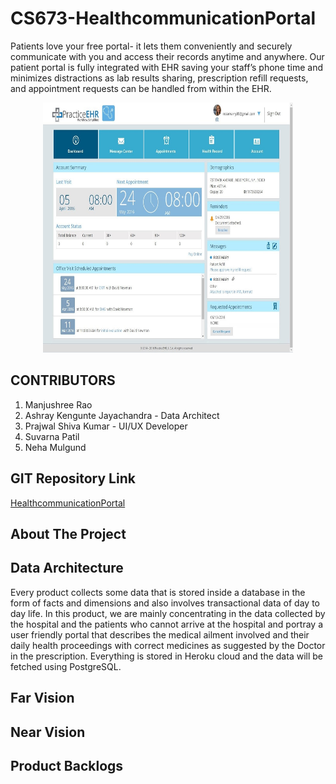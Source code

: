 # CS673-HealthcommunicationPortal

Patients love your free portal- it lets them conveniently and securely communicate with you and access their records anytime and anywhere. Our patient portal is fully integrated with EHR saving your staff’s phone time and minimizes distractions as lab results sharing, prescription refill requests, and appointment requests can be handled from within the EHR.

<p align="center">
  <a href="https://github.com/ashraykengunte/CS673-HealthcommunicationPortal">
    <img src="PortalImage.jpg" alt="Logo" width="400" height="400">
  </a>


## CONTRIBUTORS 
1. Manjushree Rao
2. Ashray Kengunte Jayachandra - Data Architect
3. Prajwal Shiva Kumar - UI/UX Developer
4. Suvarna Patil
5. Neha Mulgund

## GIT Repository Link
[HealthcommunicationPortal](https://github.com/ManjushreeRao/CS673-HealthcommunicationPortal)

## About The Project
  
  Data Architecture
  -----------------
  Every product collects some data that is stored inside a database in the form of facts and dimensions and also involves transactional data of day to day life. In this product,
  we are mainly concentrating in the data collected by the hospital and the patients who cannot arrive at the hospital and portray a user friendly portal that describes the
  medical ailment involved and their daily health proceedings with correct medicines as suggested by the Doctor in the prescription. Everything is stored in Heroku cloud and 
  the data will be fetched using PostgreSQL. 

## Far Vision 

## Near Vision

## Product Backlogs
